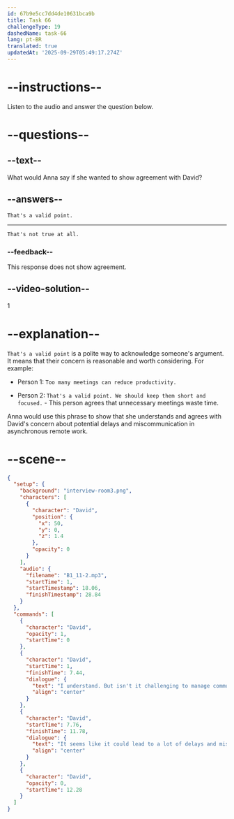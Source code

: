 ```yaml
---
id: 67b9e5cc7dd4de10631bca9b
title: Task 66
challengeType: 19
dashedName: task-66
lang: pt-BR
translated: true
updatedAt: '2025-09-29T05:49:17.274Z'
---
```


<!-- (Audio) David: I understand. But isn't it challenging to manage communication and collaboration with everyone working at different times? It seems like it could lead to a lot of delays and miscommunication. -->

<!-- SPEAKING -->

# --instructions--

Listen to the audio and answer the question below.

# --questions--

## --text--

What would Anna say if she wanted to show agreement with David?

## --answers--

`That's a valid point.`

---

`That's not true at all.`

### --feedback--

This response does not show agreement.

## --video-solution--

1

# --explanation--

`That's a valid point` is a polite way to acknowledge someone's argument. It means that their concern is reasonable and worth considering. For example:

- Person 1: `Too many meetings can reduce productivity.`

- Person 2: `That's a valid point. We should keep them short and focused.` - This person agrees that unnecessary meetings waste time.

Anna would use this phrase to show that she understands and agrees with David's concern about potential delays and miscommunication in asynchronous remote work.

# --scene--

```json
{
  "setup": {
    "background": "interview-room3.png",
    "characters": [
      {
        "character": "David",
        "position": {
          "x": 50,
          "y": 0,
          "z": 1.4
        },
        "opacity": 0
      }
    ],
    "audio": {
      "filename": "B1_11-2.mp3",
      "startTime": 1,
      "startTimestamp": 18.06,
      "finishTimestamp": 28.84
    }
  },
  "commands": [
    {
      "character": "David",
      "opacity": 1,
      "startTime": 0
    },
    {
      "character": "David",
      "startTime": 1,
      "finishTime": 7.44,
      "dialogue": {
        "text": "I understand. But isn't it challenging to manage communication and collaboration with everyone working at different times?",
        "align": "center"
      }
    },
    {
      "character": "David",
      "startTime": 7.76,
      "finishTime": 11.78,
      "dialogue": {
        "text": "It seems like it could lead to a lot of delays and miscommunication.",
        "align": "center"
      }
    },
    {
      "character": "David",
      "opacity": 0,
      "startTime": 12.28
    }
  ]
}
```
